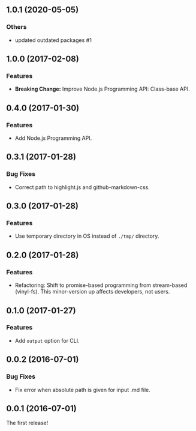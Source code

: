 ## 1.0.1 (2020-05-05)

### Others

- updated outdated packages #1

## 1.0.0 (2017-02-08)
### Features
- **Breaking Change:** Improve Node.js Programming API: Class-base API.

## 0.4.0 (2017-01-30)
### Features
- Add Node.js Programming API.

## 0.3.1 (2017-01-28)
### Bug Fixes
- Correct path to highlight.js and github-markdown-css.

## 0.3.0 (2017-01-28)
### Features
- Use temporary directory in OS instead of `./tmp/` directory.

## 0.2.0 (2017-01-28)
### Features
- Refactoring: Shift to promise-based programming from stream-based (vinyl-fs). This minor-version up affects developers, not users.

## 0.1.0 (2017-01-27)
### Features
- Add `output` option for CLI.

## 0.0.2 (2016-07-01)
### Bug Fixes
- Fix error when absolute path is given for input .md file.

## 0.0.1 (2016-07-01)
The first release!
